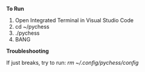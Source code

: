 **To Run**

1. Open Integrated Terminal in Visual Studio Code
2. cd ~/pychess
3. ./pychess
4. BANG

**Troubleshooting**

If just breaks, try to run: *rm ~/.config/pychess/config*
